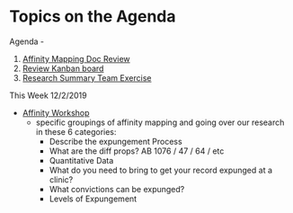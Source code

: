 # Topics on the Agenda
Agenda - 

1. [Affinity Mapping Doc Review](https://miro.com/app/board/o9J_kwacv0s=/)
2. [Review Kanban board](https://github.com/hackforla/record-clearance/projects/1)
3. [Research Summary Team Exercise](https://github.com/hackforla/record-clearance/issues/4) 


This Week 12/2/2019
- [Affinity Workshop](https://www.nngroup.com/articles/affinity-diagram/) 
  - specific groupings of affinity mapping and going over our research in these 6 categories:
    - Describe the expungement Process
    - What are the diff props? AB 1076 / 47 / 64 / etc
    - Quantitative Data
    - What do you need to bring to get your record expunged at a clinic?
    - What convictions can be expunged?
    - Levels of Expungement






